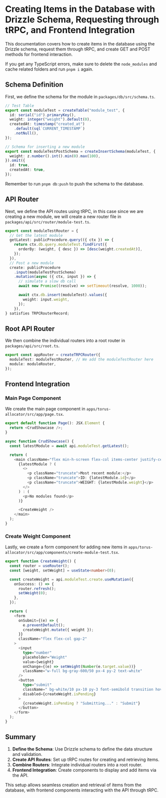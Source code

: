 # Creating Items in the Database with Drizzle Schema, Requesting through tRPC, and Frontend Integration

This documentation covers how to create items in the database using the Drizzle
schema, request them through tRPC, and create GET and POST methods for frontend
interaction.

If you get any TypeScript errors, make sure to delete the `node_modules` and
cache related folders and run `pnpm i` again.

## Schema Definition

First, we define the schema for the module in `packages/db/src/schema.ts`.

```typescript
// Test Table
export const moduleTest = createTable("module_test", {
  id: serial("id").primaryKey(),
  weight: integer("weight").default(0),
  createdAt: timestamp("created_at")
    .default(sql`CURRENT_TIMESTAMP`)
    .notNull(),
});

// Schema for inserting a new module
export const moduleTestPostSchema = createInsertSchema(moduleTest, {
  weight: z.number().int().min(0).max(100),
}).omit({
  id: true,
  createdAt: true,
});
```

Remember to run `pnpm db:push` to push the schema to the database.

## API Router

Next, we define the API routes using tRPC, in this case since we are creating a new module, we will create a new router file in `packages/api/src/router/module-test.ts`.

```typescript
export const moduleTestRouter = {
  // Get the latest module
  getLatest: publicProcedure.query(({ ctx }) => {
    return ctx.db.query.moduleTest.findFirst({
      orderBy: (weight, { desc }) => [desc(weight.createdAt)],
    });
  }),
  // Post a new module
  create: publicProcedure
    .input(moduleTestPostSchema)
    .mutation(async ({ ctx, input }) => {
      // simulate a slow db call
      await new Promise((resolve) => setTimeout(resolve, 1000));

      await ctx.db.insert(moduleTest).values({
        weight: input.weight,
      });
    }),
} satisfies TRPCRouterRecord;
```

## Root API Router

We then combine the individual routers into a root router in `packages/api/src/root.ts`.

```typescript
export const appRouter = createTRPCRouter({
  moduleTest: moduleTestRouter, // We add the moduleTestRouter here
  module: moduleRouter,
});
```

## Frontend Integration

### Main Page Component

We create the main page component in `apps/torus-allocator/src/app/page.tsx`.

```typescript
export default function Page(): JSX.Element {
  return <CrudShowcase />;
}

async function CrudShowcase() {
  const latestModule = await api.moduleTest.getLatest();

  return (
    <main className="flex min-h-screen flex-col items-center justify-center text-white">
      {latestModule ? (
        <>
          <p className="truncate">Most recent module:</p>
          <p className="truncate">ID: {latestModule.id}</p>
          <p className="truncate">WEIGHT: {latestModule.weight}</p>
        </>
      ) : (
        <p>No modules found</p>
      )}

      <CreateWeight />
    </main>
  );
}
```

### Create Weight Component

Lastly, we create a form component for adding new items in
`apps/torus-allocator/src/app/components/create-module-test.tsx`.

```typescript
export function CreateWeight() {
  const router = useRouter();
  const [weight, setWeight] = useState<number>(0);

  const createWeight = api.moduleTest.create.useMutation({
    onSuccess: () => {
      router.refresh();
      setWeight(0);
    },
  });

  return (
    <form
      onSubmit={(e) => {
        e.preventDefault();
        createWeight.mutate({ weight });
      }}
      className="flex flex-col gap-2"
    >
      <input
        type="number"
        placeholder="Weight"
        value={weight}
        onChange={(e) => setWeight(Number(e.target.value))}
        className="w-full bg-gray-600/50 px-4 py-2 text-white"
      />
      <button
        type="submit"
        className=" bg-white/10 px-10 py-3 font-semibold transition hover:bg-white/20"
        disabled={createWeight.isPending}
      >
        {createWeight.isPending ? "Submitting..." : "Submit"}
      </button>
    </form>
  );
}
```

## Summary

1. **Define the Schema**: Use Drizzle schema to define the data structure and validation.
2. **Create API Routes**: Set up tRPC routes for creating and retrieving items.
3. **Combine Routers**: Integrate individual routers into a root router.
4. **Frontend Integration**: Create components to display and add items via the API.

This setup allows seamless creation and retrieval of items from the database, with frontend components interacting with the API through tRPC.
